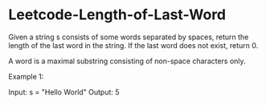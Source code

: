 # Leetcode-Length-of-Last-Word
Given a string s consists of some words separated by spaces, return the length of the last word in the string. If the last word does not exist, return 0.

A word is a maximal substring consisting of non-space characters only.

 

Example 1:

Input: s = "Hello World"
Output: 5
